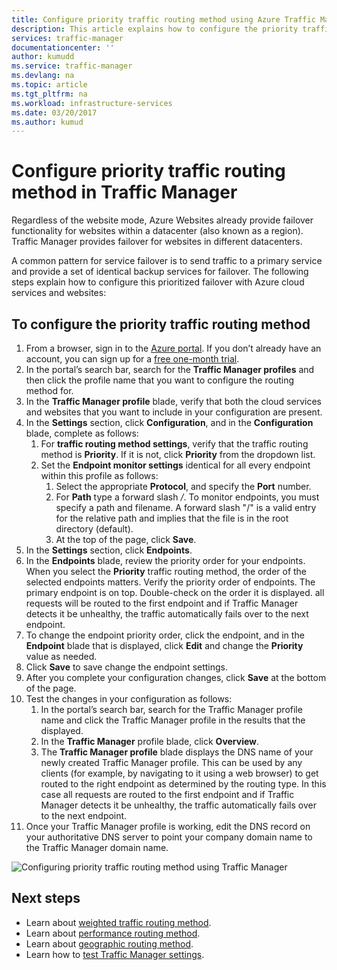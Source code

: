 ```yaml
---
title: Configure priority traffic routing method using Azure Traffic Manager | Microsoft Docs
description: This article explains how to configure the priority traffic routing method in Traffic Manager
services: traffic-manager
documentationcenter: ''
author: kumudd
ms.service: traffic-manager
ms.devlang: na
ms.topic: article
ms.tgt_pltfrm: na
ms.workload: infrastructure-services
ms.date: 03/20/2017
ms.author: kumud
---
```


# Configure priority traffic routing method in Traffic Manager

Regardless of the website mode, Azure Websites already provide failover functionality for websites within a datacenter (also known as a region). Traffic Manager provides failover for websites in different datacenters.

A common pattern for service failover is to send traffic to a primary service and provide a set of identical backup services for failover. The following steps explain how to configure this prioritized failover with Azure cloud services and websites:

## To configure the priority traffic routing method

1. From a browser, sign in to the [Azure portal](http://portal.azure.com). If you don’t already have an account, you can sign up for a [free one-month trial](https://azure.microsoft.com/free/). 
2. In the portal’s search bar, search for the **Traffic Manager profiles** and then click the profile name that you want to configure the routing method for.
3. In the **Traffic Manager profile** blade, verify that both the cloud services and websites that you want to include in your configuration are present.
4. In the **Settings** section, click **Configuration**, and in the **Configuration** blade, complete as follows:
    1. For **traffic routing method settings**, verify that the traffic routing method is **Priority**. If it is not, click **Priority** from the dropdown list.
    2. Set the **Endpoint monitor settings** identical for all every endpoint within this profile as follows:
        1. Select the appropriate **Protocol**, and specify the **Port** number. 
        2. For **Path** type a forward slash */*. To monitor endpoints, you must specify a path and filename. A forward slash "/" is a valid entry for the relative path and implies that the file is in the root directory (default).
        3. At the top of the page, click **Save**.
5. In the **Settings** section, click **Endpoints**.
6. In the **Endpoints** blade, review the priority order for your endpoints. When you select the **Priority** traffic routing method, the order of the selected endpoints matters. Verify the priority order of endpoints.  The primary endpoint is on top. Double-check on the order it is displayed. all requests will be routed to the first endpoint and if Traffic Manager detects it be unhealthy, the traffic automatically fails over to the next endpoint. 
7. To change the endpoint priority order, click the endpoint, and in the **Endpoint** blade that is displayed, click **Edit** and change the **Priority** value as needed. 
8. Click **Save** to save change the endpoint settings.
9. After you complete your configuration changes, click **Save** at the bottom of the page.
10. Test the changes in your configuration as follows:
    1.	In the portal’s search bar, search for the Traffic Manager profile name and click the Traffic Manager profile in the results that the displayed.
    2.	In the **Traffic Manager** profile blade, click **Overview**.
    3.	The **Traffic Manager profile** blade displays the DNS name of your newly created Traffic Manager profile. This can be used by any clients (for example, by navigating to it using a web browser) to get routed to the right endpoint as determined by the routing type. In this case all requests are routed to the first endpoint and if Traffic Manager detects it be unhealthy, the traffic automatically fails over to the next endpoint.
11. Once your Traffic Manager profile is working, edit the DNS record on your authoritative DNS server to point your company domain name to the Traffic Manager domain name.

![Configuring priority traffic routing method using Traffic Manager][1]

## Next steps


- Learn about [weighted traffic routing method](traffic-manager-configure-weighted-routing-method.md).
- Learn about [performance routing method](traffic-manager-configure-performance-routing-method.md).
- Learn about [geographic routing method](traffic-manager-configure-geographic-routing-method.md).
- Learn how to [test Traffic Manager settings](traffic-manager-testing-settings.md).

<!--Image references-->
[1]: ./media/traffic-manager-priority-routing-method/traffic-manager-priority-routing-method.png
